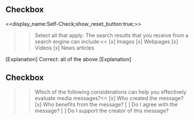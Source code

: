 ## Checkbox
<<display_name:Self-Check;show_reset_button:true;>>
>>Select all that apply: The search results that you receive from a search engine can include:<<
[x] Images
[x] Webpages
[x] Videos
[x] News articles

[Explanation]
Correct: all of the above
[Explanation]

## Checkbox
>>Which of the following considerations can help you effectively evaluate media messages?<<
[x] Who created the message?
[x] Who benefits from the message?
[ ] Do I agree with the message?
[ ] Do I support the creator of this message?